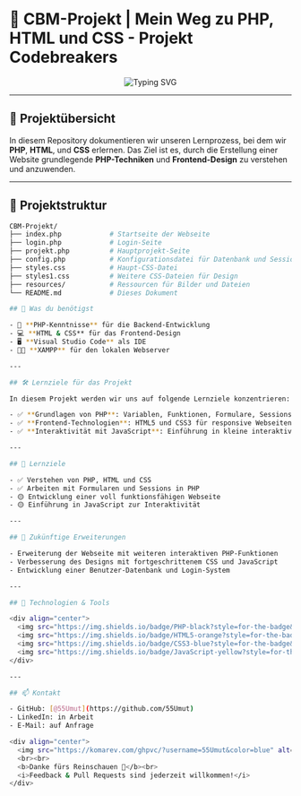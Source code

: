 # 🎉 CBM-Projekt | Mein Weg zu PHP, HTML und CSS - Projekt Codebreakers
<div align="center">
  <img src="https://readme-typing-svg.herokuapp.com?font=Fira+Code&size=32&duration=3000&pause=1000&color=2F81F7&center=true&vCenter=true&width=600&lines=Hello+World!;Willkommen+auf+meinem+Profil;Coding+%26+Learning;Python+und+C%23+Enthusiast;Immer+am+Lernen+und+Wachsen" alt="Typing SVG" />
</div>

---

## 📘 Projektübersicht

In diesem Repository dokumentieren wir unseren Lernprozess, bei dem wir **PHP**, **HTML**, und **CSS** erlernen. Das Ziel ist es, durch die Erstellung einer Website grundlegende **PHP-Techniken** und **Frontend-Design** zu verstehen und anzuwenden.

---

## 📁 Projektstruktur

```bash
CBM-Projekt/
├── index.php            # Startseite der Webseite
├── login.php            # Login-Seite
├── projekt.php          # Hauptprojekt-Seite
├── config.php           # Konfigurationsdatei für Datenbank und Sessions
├── styles.css           # Haupt-CSS-Datei
├── styles1.css          # Weitere CSS-Dateien für Design
├── resources/           # Ressourcen für Bilder und Dateien
└── README.md            # Dieses Dokument

## 🧰 Was du benötigst

- 🧠 **PHP-Kenntnisse** für die Backend-Entwicklung
- 💻 **HTML & CSS** für das Frontend-Design
- 🖥️ **Visual Studio Code** als IDE
- 🧑‍💻 **XAMPP** für den lokalen Webserver

---

## 🛠️ Lernziele für das Projekt

In diesem Projekt werden wir uns auf folgende Lernziele konzentrieren:

- ✅ **Grundlagen von PHP**: Variablen, Funktionen, Formulare, Sessions und Datenbankanbindung
- ✅ **Frontend-Technologien**: HTML5 und CSS3 für responsive Webseiten
- ✅ **Interaktivität mit JavaScript**: Einführung in kleine interaktive Elemente auf der Seite

---

## 🧠 Lernziele

- ✅ Verstehen von PHP, HTML und CSS  
- ✅ Arbeiten mit Formularen und Sessions in PHP  
- 🟡 Entwicklung einer voll funktionsfähigen Webseite  
- 🟡 Einführung in JavaScript zur Interaktivität  

---

## 🔮 Zukünftige Erweiterungen

- Erweiterung der Webseite mit weiteren interaktiven PHP-Funktionen  
- Verbesserung des Designs mit fortgeschrittenem CSS und JavaScript  
- Entwicklung einer Benutzer-Datenbank und Login-System  

---

## 🧩 Technologien & Tools

<div align="center">
  <img src="https://img.shields.io/badge/PHP-black?style=for-the-badge&logo=php&logoColor=white" />
  <img src="https://img.shields.io/badge/HTML5-orange?style=for-the-badge&logo=html5&logoColor=white" />
  <img src="https://img.shields.io/badge/CSS3-blue?style=for-the-badge&logo=css3&logoColor=white" />
  <img src="https://img.shields.io/badge/JavaScript-yellow?style=for-the-badge&logo=javascript&logoColor=white" />
</div>

---

## 📫 Kontakt

- GitHub: [@55Umut](https://github.com/55Umut)  
- LinkedIn: in Arbeit  
- E-Mail: auf Anfrage  

<div align="center">
  <img src="https://komarev.com/ghpvc/?username=55Umut&color=blue" alt="Profile Views" />
  <br><br>
  <b>Danke fürs Reinschauen 🚀</b><br>
  <i>Feedback & Pull Requests sind jederzeit willkommen!</i>
</div>

